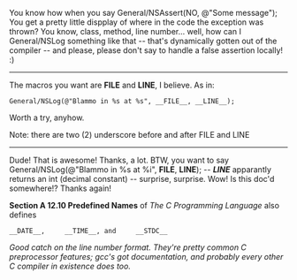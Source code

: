 You know how when you say      General/NSAssert(NO, @"Some message");  You get a pretty little dispplay of where in the code the exception was thrown?  You know, class, method, line number...  well, how can I General/NSLog something like that -- that's dynamically gotten out of the compiler -- and please, please don't say to handle a false assertion locally!  :)

----

The macros you want are     __FILE__ and     __LINE__, I believe. As in:

    General/NSLog(@"Blammo in %s at %s", __FILE__, __LINE__);

Worth a try, anyhow.

Note: there are two (2) underscore before and after     FILE and     LINE

----

Dude!  That is awesome!  Thanks, a lot.  BTW, you want to say     General/NSLog(@"Blammo in %s at %i", __FILE__, __LINE__); -- *__LINE__* apparantly returns an int (decimal constant) -- surprise, surprise.  Wow!  Is this doc'd somewhere!?  Thanks again!


**Section A 12.10 Predefined Names** of *The C Programming Language* also defines

    __DATE__,     __TIME__, and     __STDC__

*Good catch on the line number format. They're pretty common C preprocessor features; gcc's got documentation, and probably every other C compiler in existence does too.*